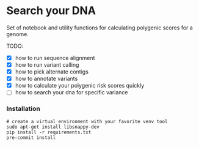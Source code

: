 # Search your DNA

Set of notebook and utility functions for calculating polygenic scores for a genome.

TODO:

* [X] how to run sequence alignment
* [X] how to run variant calling
* [X] how to pick alternate contigs
* [X] how to annotate variants
* [X] how to calculate your polygenic risk scores quickly
* [ ] how to search your dna for specific variance

### Installation

```
# create a virtual environment with your favorite venv tool
sudo apt-get install libsnappy-dev
pip install -r requirements.txt
pre-commit install
```

